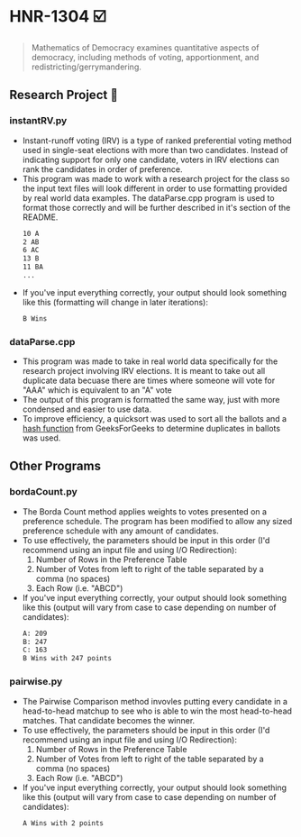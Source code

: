 # HNR-1304 :ballot_box_with_check:
>Mathematics of Democracy examines quantitative aspects of democracy, including methods of voting, apportionment, and redistricting/gerrymandering.
## Research Project :notebook: 
### instantRV.py
* Instant-runoff voting (IRV) is a type of ranked preferential voting method used in single-seat elections with more than two candidates. Instead of indicating support for only one candidate, voters in IRV elections can rank the candidates in order of preference.
* This program was made to work with a research project for the class so the input text files will look different in order to use formatting provided by real world data examples. The dataParse.cpp program is used to format those correctly and will be further described in it's section of the README.
	```bash
	10 A
	2 AB
	6 AC
	13 B
	11 BA
	...
	```
* If you've input everything correctly, your output should look something like this (formatting will change in later iterations):
	```bash
	B Wins 
	```
### dataParse.cpp
* This program was made to take in real world data specifically for the research project involving IRV elections. It is meant to take out all duplicate data becuase there are times where someone will vote for "AAA" which is equivalent to an "A" vote
* The output of this program is formatted the same way, just with more condensed and easier to use data. 
* To improve efficiency, a quicksort was used to sort all the ballots and a [hash function](https://www.geeksforgeeks.org/remove-duplicates-from-a-given-string/) from GeeksForGeeks to determine duplicates in ballots was used. 
## Other Programs
### bordaCount.py
* The Borda Count method applies weights to votes presented on a preference schedule. The program has been modified to allow any sized preference schedule with any amount of candidates. 
* To use effectively, the parameters should be input in this order (I'd recommend using an input file and using I/O Redirection):
	1. Number of Rows in the Preference Table
	2. Number of Votes from left to right of the table separated by a comma (no spaces)
	3. Each Row (i.e. "ABCD")
* If you've input everything correctly, your output should look something like this (output will vary from case to case depending on number of candidates):
	```bash
	A: 209
	B: 247
	C: 163
	B Wins with 247 points
	```
### pairwise.py
* The Pairwise Comparison method invovles putting every candidate in a head-to-head matchup to see who is able to win the most head-to-head matches. That candidate becomes the winner. 
* To use effectively, the parameters should be input in this order (I'd recommend using an input file and using I/O Redirection):
	1. Number of Rows in the Preference Table
	2. Number of Votes from left to right of the table separated by a comma (no spaces)
	3. Each Row (i.e. "ABCD")
* If you've input everything correctly, your output should look something like this (output will vary from case to case depending on number of candidates):
	```bash
	A Wins with 2 points
	```